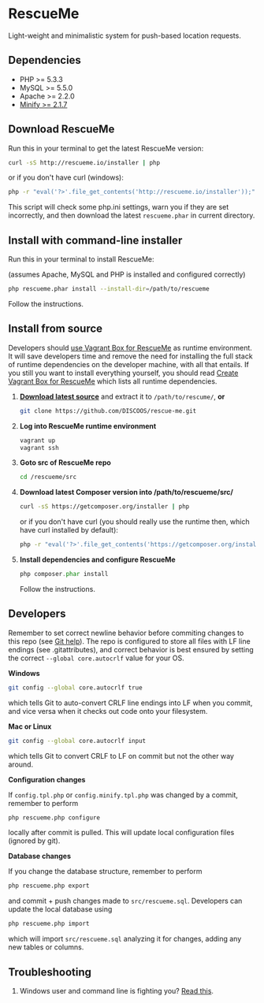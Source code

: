 RescueMe
========

Light-weight and minimalistic system for push-based location requests.

Dependencies
------------

* PHP >= 5.3.3
* MySQL >= 5.5.0
* Apache >= 2.2.0
* [Minify >= 2.1.7](https://minify.googlecode.com/files/minify-2.1.7.zip)

Download RescueMe
-----------------

Run this in your terminal to get the latest RescueMe version:

```bash
curl -sS http://rescueme.io/installer | php
```

or if you don't have curl (windows):

```bash
php -r "eval('?>'.file_get_contents('http://rescueme.io/installer'));"
```    
This script will check some php.ini settings, warn you if they are set incorrectly, 
and then download the latest `rescueme.phar` in current directory. 

Install with command-line installer
-----------------------------------

Run this in your terminal to install RescueMe:

(assumes Apache, MySQL and PHP is installed and configured correctly)

```bash
php rescueme.phar install --install-dir=/path/to/rescueme
```

Follow the instructions.

Install from source
-------------------
Developers should [use Vagrant Box for RescueMe](https://github.com/DISCOOS/rescue-me/wiki/Use%20vagrant%20box%20for%20RescueMe) as runtime environment. It will save developers time and remove the need for installing the full stack of runtime dependencies on the developer machine, with all that entails. If you still you want to install everything yourself, you should read [Create Vagrant Box for RescueMe](https://github.com/DISCOOS/rescue-me/wiki/Create-vagrant-box-for-RescueMe) which lists all runtime dependencies.

1. **<a href="https://github.com/DISCOOS/rescue-me/archive/master.zip">Download latest source</a>** and extract it to `/path/to/rescume/`, **or**
    ```bash
    git clone https://github.com/DISCOOS/rescue-me.git
    ```

2. **Log into RescueMe runtime environment**

    ```bash
    vagrant up
    vagrant ssh
    ```
3. **Goto src of RescueMe repo**

    ```bash
    cd /rescueme/src
    ```
    
4. **Download latest Composer version into /path/to/rescueme/src/**

    ```bash
    curl -sS https://getcomposer.org/installer | php
    ```
    
    or if you don't have curl (you should really use the runtime then, which have curl installed by default):
    
    ```bash
    php -r "eval('?>'.file_get_contents('https://getcomposer.org/installer'));"
    ```    

5. **Install dependencies and configure RescueMe**

    ```php
    php composer.phar install
    ```
    
    Follow the instructions.

Developers
----------

Remember to set correct newline behavior before commiting changes to this repo 
(see [Git help](https://help.github.com/articles/dealing-with-line-endings)). The repo 
is configured to store all files with LF line endings (see .gitattributes), and correct 
behavior is best ensured by setting the correct `--global core.autocrlf` value for your OS. 

**Windows**
```bash
git config --global core.autocrlf true
```
which tells Git to auto-convert CRLF line endings into LF when you commit, and vice 
versa when it checks out code onto your filesystem.

**Mac or Linux**
```bash
git config --global core.autocrlf input
```
which tells Git to convert CRLF to LF on commit but not the other way around.

**Configuration changes**

If `config.tpl.php` or `config.minify.tpl.php` was changed by a commit, remember to perform
```bash
php rescueme.php configure
```
locally after commit is pulled. This will update local configuration files (ignored by git).

**Database changes**

If you change the database structure, remember to perform
```bash
php rescueme.php export
```
and commit + push changes made to `src/rescueme.sql`. Developers can update the local 
database using
```bash
php rescueme.php import
```
which will import `src/rescueme.sql` analyzing it for changes, adding any new tables or columns. 


Troubleshooting
---------------

1. Windows user and command line is fighting you? [Read this](http://php.net/manual/en/install.windows.commandline.php).


